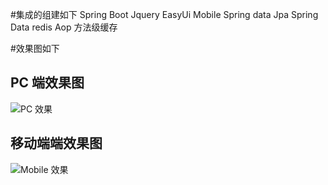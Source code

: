 #集成的组建如下
	Spring Boot
	Jquery EasyUi Mobile
	Spring data Jpa
	Spring Data redis
	Aop
	方法级缓存

#效果图如下
## PC 端效果图
![PC 效果](http://chuantu.biz/t5/44/1483088432x1780870332.jpg)

## 移动端端效果图
![Mobile 效果](http://chuantu.biz/t5/44/1483088495x1780870332.jpg)